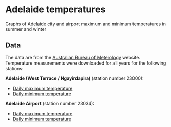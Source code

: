 # Adelaide temperatures
Graphs of Adelaide city and airport maximum and minimum temperatures in summer and winter

## Data
The data are from the [Australian Bureau of Meterology](http://www.bom.gov.au/?ref=logo) website. Temperature measurements were downloaded for all years for the following stations:

**Adelaide (West Terrace / Ngayirdapira)** (station number 23000):
* [Daily maximum temperature](http://www.bom.gov.au/jsp/ncc/cdio/weatherData/av?p_nccObsCode=122&p_display_type=dailyDataFile&p_startYear=&p_c=&p_stn_num=023000)
* [Daily minimum temperature](http://www.bom.gov.au/jsp/ncc/cdio/weatherData/av?p_nccObsCode=123&p_display_type=dailyDataFile&p_startYear=&p_c=&p_stn_num=023000)

**Adelaide Airport** (station number 23034):
* [Daily maximum temperature](http://www.bom.gov.au/jsp/ncc/cdio/weatherData/av?p_nccObsCode=122&p_display_type=dailyDataFile&p_startYear=&p_c=&p_stn_num=023034)
* [Daily minimum temperature](http://www.bom.gov.au/jsp/ncc/cdio/weatherData/av?p_nccObsCode=123&p_display_type=dailyDataFile&p_startYear=&p_c=&p_stn_num=023034)